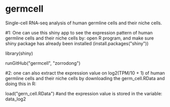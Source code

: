 # germcell
Single-cell RNA-seq analysis of human germline cells and their niche cells.

#1: One can use this shiny app to see the expression pattern of human germline cells and their niche cells by: open R program, and make sure shiny package has already been installed (install.packages("shiny"))

library(shiny)

runGitHub("germcell", "zorrodong")

#2: one can also extract the expression value on log2(TPM/10 + 1) of human germline cells and their niche cells by downloading the germ_cell.RData and doing this in R:

load("gern_cell.RData") #and the expression value is stored in the variable: data_log2
